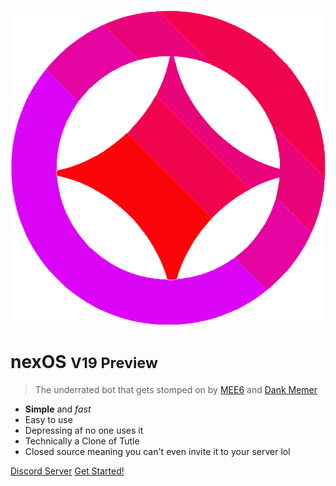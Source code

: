 ![logo](_media/logo.svg)

# nexOS <small>V19 Preview</small>

> The underrated bot that gets stomped on by [MEE6](https://mee6.xyz) and [Dank Memer](https://dankmemer.lol)
- **Simple** and *fast*
- Easy to use
- Depressing af no one uses it
- Technically a Clone of Tutle
- Closed source meaning you can't even invite it to your server lol


[Discord Server](https://discord.gg/HcRYd8fp8W)
[Get Started!](#docsify)



